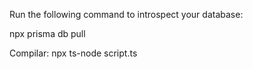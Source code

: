 Run the following command to introspect your database:

npx prisma db pull


Compilar:
npx ts-node script.ts